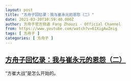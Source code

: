 ```yaml
---
layout: post
title: "方舟子回忆录：我与崔永元的恩怨（二）"
date: 2021-03-20T10:59:40.000Z
author: 方舟子官方频道 Fang Zhouzi - Official Channel
from: https://www.youtube.com/watch?v=61XigAwZeig
tags: [ 方舟子 ]
categories: [ 方舟子 ]
---
```

<!--1616237980000-->
[方舟子回忆录：我与崔永元的恩怨（二）](https://www.youtube.com/watch?v=61XigAwZeig)
------

<div>
“方崔大战”是怎么开始的。
</div>

